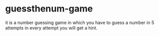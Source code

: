 # guessthenum-game
it is a number guessing game in which you have to guess a number in 5 attempts in every attempt you will get a hint.
